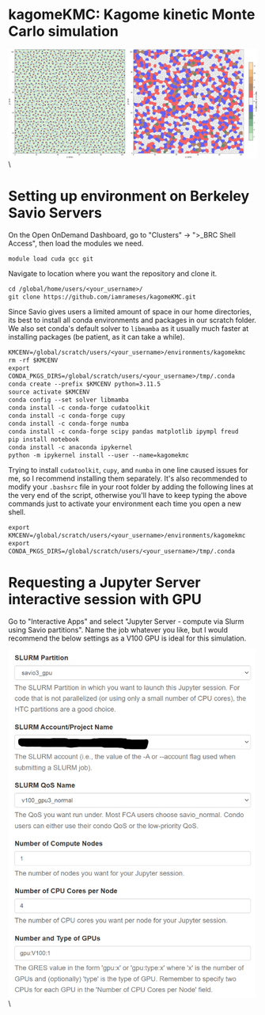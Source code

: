 # kagomeKMC: Kagome kinetic Monte Carlo simulation

<img src="images/example_molecules_and_disclinations_plot.png" alt="Example molecules and disclinations plot" width="900">\

# Setting up environment on Berkeley Savio Servers
On the Open OnDemand Dashboard, go to "Clusters" -> ">_BRC Shell Access", then load the modules we need.

```commandline
module load cuda gcc git
```

Navigate to location where you want the repository and clone it.

```command line
cd /global/home/users/<your_username>/
git clone https://github.com/iamrameses/kagomeKMC.git
```
Since Savio gives users a limited amount of space in our home directories, its best to install all conda environments and packages in our scratch folder. We also set conda's default solver to `libmamba` as it usually much faster at installing packages (be patient, as it can take a while).

```commandline
KMCENV=/global/scratch/users/<your_username>/environments/kagomekmc
rm -rf $KMCENV
export CONDA_PKGS_DIRS=/global/scratch/users/<your_username>/tmp/.conda
conda create --prefix $KMCENV python=3.11.5
source activate $KMCENV
conda config --set solver libmamba
conda install -c conda-forge cudatoolkit 
conda install -c conda-forge cupy 
conda install -c conda-forge numba 
conda install -c conda-forge scipy pandas matplotlib ipympl freud
pip install notebook
conda install -c anaconda ipykernel
python -m ipykernel install --user --name=kagomekmc
```
Trying to install `cudatoolkit`, `cupy`, and `numba` in one line caused issues for me, so I recommend installing them separately. It's also recommended to modify your `.bashsrc` file in your root folder by adding the following lines at the very end of the script, otherwise you'll have to keep typing the above commands just to activate your environment each time you open a new shell.

```commandline
export KMCENV=/global/scratch/users/<your_username>/environments/kagomekmc
export CONDA_PKGS_DIRS=/global/scratch/users/<your_username>/tmp/.conda
```

# Requesting a Jupyter Server interactive session with GPU 
Go to "Interactive Apps" and select "Jupyter Server - compute via Slurm using Savio partitions". Name the job whatever you like, but I would recommend the below settings as a V100 GPU is ideal for this simulation.

<img src="images/jupyter_server_request_recommended_settings.png" alt="Example molecules and disclinations plot" width="500">\